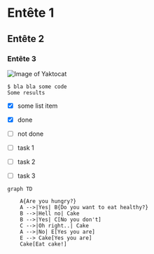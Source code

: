 # Entête 1

## Entête 2

### Entête 3

![Image of Yaktocat](https://octodex.github.com/images/yaktocat.png)


```
$ bla bla some code
Some results
```

- [x] some list item
- [x] done 
- [ ] not done



- [ ] task 1
- [ ] task 2
- [ ] task 3


```mermaid
graph TD
    
    A{Are you hungry?}
    A -->|Yes| B{Do you want to eat healthy?}
    B -->|Hell no| Cake
    B -->|Yes| C[No you don't]
    C -->|Oh right..| Cake
    A -->|No| E[Yes you are]
    E --> Cake[Yes you are]
    Cake[Eat cake!]

```
